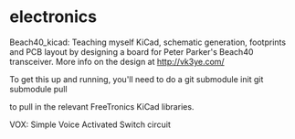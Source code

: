 electronics
===========

Beach40_kicad: Teaching myself KiCad, schematic generation, footprints and PCB layout by designing a board for Peter Parker's Beach40 transceiver. More info on the design at http://vk3ye.com/

To get this up and running, you'll need to do a
 git submodule init
 git submodule pull

to pull in the relevant FreeTronics KiCad libraries.


VOX: Simple Voice Activated Switch circuit